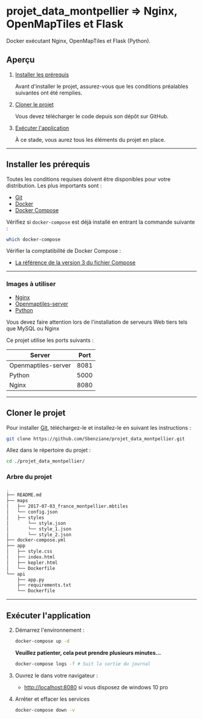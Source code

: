 # projet_data_montpellier => Nginx, OpenMapTiles et Flask

Docker exécutant Nginx, OpenMapTiles et Flask (Python).

## Aperçu

1. [Installer les prérequis](#installer-prerequis)

    Avant d'installer le projet, assurez-vous que les conditions préalables suivantes ont été remplies.	

2. [Cloner le projet](#cloner-le-projet)

    Vous devez télécharger le code depuis son dépôt sur GitHub.

4. [Exécuter l'application](#executer-application)

    À ce stade, vous aurez tous les éléments du projet en place.


___

## Installer les prérequis

Toutes les conditions requises doivent être disponibles pour votre distribution. Les plus importants sont :

* [Git](https://git-scm.com/downloads)
* [Docker](https://docs.docker.com/engine/installation/)
* [Docker Compose](https://docs.docker.com/compose/install/)

Vérifiez si `docker-compose` est déjà installé en entrant la commande suivante : 

```sh
which docker-compose
```

Vérifier la comptatibilité de Docker Compose :

 - [La référence de la version 3 du fichier Compose](https://docs.docker.com/compose/compose-file/)

---

### Images à utiliser

* [Nginx](https://hub.docker.com/_/nginx/)
* [Openmaptiles-server](https://hub.docker.com/r/klokantech/openmaptiles-server/)
* [Python](https://hub.docker.com/_/python)

Vous devez faire attention lors de l'installation de serveurs Web tiers tels que MySQL ou Nginx

Ce projet utilise les ports suivants :

| Server              | Port |
| ------------------- | ---- |
| Openmaptiles-server | 8081 |
| Python              | 5000 |
| Nginx               | 8080 |

---

## Cloner le projet

Pour installer [Git](https://git-scm.com/book/fr/v2/Démarrage-rapide-Installation-de-Git), téléchargez-le et installez-le en suivant les instructions : 

```sh
git clone https://github.com/Sbenziane/projet_data_montpellier.git
```

Allez dans le répertoire du projet : 

```sh
cd ./projet_data_montpellier/
```

### Arbre du projet 

```sh
.
├── README.md
├── maps
│	├── 2017-07-03_france_montpellier.mbtiles
│   └── config.json
│	├── styles
│       └── style.json
│       └── style_1.json
│       └── style_2.json
├── docker-compose.yml
├── app
│	├── style.css
│	├── index.html
│	├── kepler.html
│   └── Dockerfile
└── api
	├── app.py
	├── requirements.txt
	└── Dockerfile

```

---

## Exécuter l'application

2. Démarrez l'environnement :

    ```sh
    docker-compose up -d
    ```

    **Veuillez patienter, cela peut prendre plusieurs minutes...**

    ```sh
    docker-compose logs -f # Suit la sortie du journal
    ```

3. Ouvrez le dans votre navigateur :

    * [http://localhost:8080](http://localhost:8080/) si vous disposez de windows 10 pro
	
4. Arrêter et effacer les services

    ```sh
    docker-compose down -v
    ```

